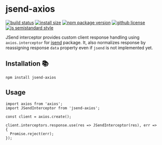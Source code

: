 # jsend-axios
[![build status](https://badgen.net/travis/lukasaric/jsend-axios/master)](https://travis-ci.com/lukasaric/jsend-axios) [![install size](https://badgen.net/packagephobia/install/jsend-axios)](https://packagephobia.now.sh/result?p=jsend-axios) [![npm package version](https://badgen.net/npm/v/jsend-axios)](https://npm.im/jsend-axios) [![github license](https://badgen.net/github/license/lukasaric/jsend-axios)](https://github.com/lukasaric/jsend-axios/blob/master/LICENSE) [![js semistandard style](https://badgen.net/badge/code%20style/semistandard/pink)](https://github.com/Flet/semistandard)

JSend interceptor provides custom client response handling using `axios.interceptor` for [jsend](https://www.npmjs.com/package/jsend) package.
It, also normalizes response by reassigning response `data` property even if `jsend` is not implemented yet.


## Installation :books:
```
npm install jsend-axios
```

## Usage
```
import axios from 'axios';
import JSendInterceptor from 'jsend-axios';

const client = axios.create();

client.interceptors.response.use(res => JSendInterceptor(res), err => {
  Promise.reject(err);
});
```
